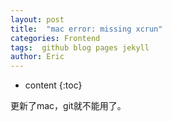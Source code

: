 ```yaml
---
layout: post
title:  "mac error: missing xcrun"
categories: Frontend
tags:  github blog pages jekyll
author: Eric
---
```


* content
{:toc}

更新了mac，git就不能用了。
